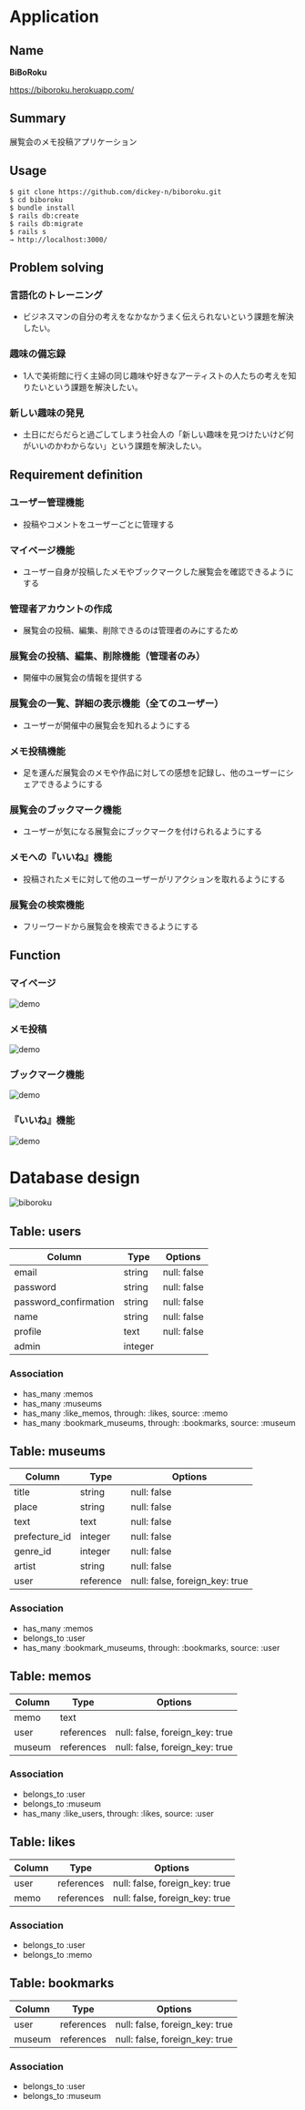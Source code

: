 # Application


## Name

**BiBoRoku**

<https://biboroku.herokuapp.com/>


## Summary

展覧会のメモ投稿アプリケーション


## Usage

```
$ git clone https://github.com/dickey-n/biboroku.git
$ cd biboroku
$ bundle install
$ rails db:create
$ rails db:migrate
$ rails s
→ http://localhost:3000/
```


## Problem solving

### **言語化のトレーニング**
- ビジネスマンの自分の考えをなかなかうまく伝えられないという課題を解決したい。
### **趣味の備忘録**
- 1人で美術館に行く主婦の同じ趣味や好きなアーティストの人たちの考えを知りたいという課題を解決したい。
### **新しい趣味の発見**
- 土日にだらだらと過ごしてしまう社会人の「新しい趣味を見つけたいけど何がいいのかわからない」という課題を解決したい。

## Requirement definition

### ユーザー管理機能
- 投稿やコメントをユーザーごとに管理する

### マイページ機能
- ユーザー自身が投稿したメモやブックマークした展覧会を確認できるようにする

### 管理者アカウントの作成
- 展覧会の投稿、編集、削除できるのは管理者のみにするため

### 展覧会の投稿、編集、削除機能（管理者のみ）
- 開催中の展覧会の情報を提供する

### 展覧会の一覧、詳細の表示機能（全てのユーザー）
- ユーザーが開催中の展覧会を知れるようにする

### メモ投稿機能
- 足を運んだ展覧会のメモや作品に対しての感想を記録し、他のユーザーにシェアできるようにする

### 展覧会のブックマーク機能
- ユーザーが気になる展覧会にブックマークを付けられるようにする

### メモへの『いいね』機能
- 投稿されたメモに対して他のユーザーがリアクションを取れるようにする

### 展覧会の検索機能
- フリーワードから展覧会を検索できるようにする


## Function

### マイページ
![demo](https://i.gyazo.com/71cc7219e86031e333b8e95f5fe5fa04.gif)

### メモ投稿
![demo](https://i.gyazo.com/24d7d2e17e71777933d79c1b8cb834f3.gif)

### ブックマーク機能
![demo](https://i.gyazo.com/19a43ca6c241036babb347fd1cd3d167.gif)

### 『いいね』機能
![demo](https://i.gyazo.com/3da661976d10813232a7d15705a4c58b.gif)


# Database design

![biboroku](https://user-images.githubusercontent.com/69228855/98641302-e331d280-236e-11eb-894d-2719ee6ba06d.png)


## Table: users 

| Column                | Type    | Options     |
| --------------------- | ------- | ----------- |
| email                 | string  | null: false |
| password              | string  | null: false |
| password_confirmation | string  | null: false |
| name                  | string  | null: false |
| profile               | text    | null: false |
| admin                 | integer |             |

### Association

- has_many :memos
- has_many :museums
- has_many :like_memos, through: :likes, source: :memo
- has_many :bookmark_museums, through: :bookmarks, source: :museum

## Table: museums

| Column        | Type      | Options                        |
| ----------    | --------- | ------------------------------ |
| title         | string    | null: false                    |
| place         | string    | null: false                    |
| text          | text      | null: false                    |
| prefecture_id | integer   | null: false                    |
| genre_id      | integer   | null: false                    |
| artist        | string    | null: false                    |
| user          | reference | null: false, foreign_key: true |

### Association

- has_many   :memos
- belongs_to :user
- has_many :bookmark_museums, through: :bookmarks, source: :user

## Table: memos

| Column    | Type       | Options                        |
| --------- | ---------- | ------------------------------ |
| memo      | text       |                                |
| user      | references | null: false, foreign_key: true |
| museum    | references | null: false, foreign_key: true |

### Association

- belongs_to :user
- belongs_to :museum
- has_many :like_users, through: :likes, source: :user

## Table: likes

| Column    | Type       | Options                        |
| --------- | ---------- | ------------------------------ |
| user      | references | null: false, foreign_key: true |
| memo      | references | null: false, foreign_key: true |

### Association

- belongs_to :user
- belongs_to :memo

## Table: bookmarks

| Column    | Type       | Options                        |
| --------- | ---------- | ------------------------------ |
| user      | references | null: false, foreign_key: true |
| museum    | references | null: false, foreign_key: true |

### Association

- belongs_to :user
- belongs_to :museum